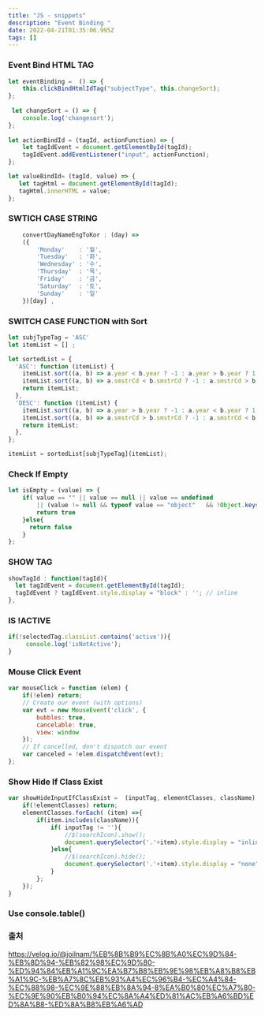 ```yaml
---
title: "JS - snippets"
description: "Event Binding "
date: 2022-04-21T01:35:06.995Z
tags: []
---
```

### Event Bind HTML TAG
```js
let eventBinding =  () => {
	this.clickBindHtmlIdTag("subjectType", this.changeSort);	
};
    
 let changeSort = () => {	 
	console.log('changesort');
};
	
let actionBindId = (tagId, actionFunction) => {
	let tagIdEvent = document.getElementById(tagId);
	tagIdEvent.addEventListener("input", actionFunction);
};

let valueBindId= (tagId, value) => {
   let tagHtml = document.getElementById(tagId);
   tagHtml.innerHTML = value;
};
```

### SWTICH CASE STRING
```js
	convertDayNameEngToKor : (day) =>
	({
	    'Monday' 	: '월',
	    'Tuesday'	: '화',
	    'Wednesday'	: '수',
	    'Thursday'	: '목',
	    'Friday'	: '금',
	    'Saturday'	: '토',
	    'Sunday'	: '일'
	})[day] ,
```

### SWITCH CASE FUNCTION with Sort
```js
let subjTypeTag = 'ASC'
let itemList = [] ;

let sortedList = {
  'ASC': function (itemList) {
	itemList.sort((a, b) => a.year < b.year ? -1 : a.year > b.year ? 1 : 0) 
	itemList.sort((a, b) => a.smstrCd < b.smstrCd ? -1 : a.smstrCd > b.smstrCd ? 1 : 0) 
    return itemList;
  },
  'DESC': function (itemList) {
	itemList.sort((a, b) => a.year > b.year ? -1 : a.year < b.year ? 1 : 0)
	itemList.sort((a, b) => a.smstrCd > b.smstrCd ? -1 : a.smstrCd < b.smstrCd ? 1 : 0) 
    return itemList;
  },
};

itemList = sortedList[subjTypeTag](itemList);
```

### Check If Empty
```js
let isEmpty = (value) => { 
	if( value == "" || value == null || value == undefined 
		|| (value != null && typeof value == "object"	&& !Object.keys(value).length) ){ 
		return true 
	}else{
	  return false 
	} 
};
```

### SHOW TAG
```js
showTagId : function(tagId){
  let tagIdEvent = document.getElementById(tagId);
  tagIdEvent ? tagIdEvent.style.display = "block" : ''; // inline
},

```

### IS !ACTIVE
```js
if(!selectedTag.classList.contains('active')){
	 console.log('isNotActive');
}
```

### Mouse Click Event
```js
var mouseClick = function (elem) {
	if(!elem) return;
	// Create our event (with options)
	var evt = new MouseEvent('click', {
		bubbles: true,
		cancelable: true,
		view: window
	});
	// If cancelled, don't dispatch our event
	var canceled = !elem.dispatchEvent(evt);
};
```

### Show Hide If Class Exist
```js
var showHideInputIfClassExist =  (inputTag, elementClasses, className) =>{
	if(!elementClasses) return;
	elementClasses.forEach( (item) =>{
		if(item.includes(className)){
			if( inputTag != ''){
				//$(searchIcon).show();   
				document.querySelector('.'+item).style.display = "inline-block";
			}else{
				//$(searchIcon).hide(); 
				document.querySelector('.'+item).style.display = "none";  
			}	
		};    
	});	
}
```

### Use console.table()

### 출처
https://velog.io/@joilnam/%EB%8B%B9%EC%8B%A0%EC%9D%84-%EB%8D%94-%EB%82%98%EC%9D%80-%ED%94%84%EB%A1%9C%EA%B7%B8%EB%9E%98%EB%A8%B8%EB%A1%9C-%EB%A7%8C%EB%93%A4%EC%96%B4-%EC%A4%84-%EC%88%98-%EC%9E%88%EB%8A%94-8%EA%B0%80%EC%A7%80-%EC%9E%90%EB%B0%94%EC%8A%A4%ED%81%AC%EB%A6%BD%ED%8A%B8-%ED%8A%B8%EB%A6%AD